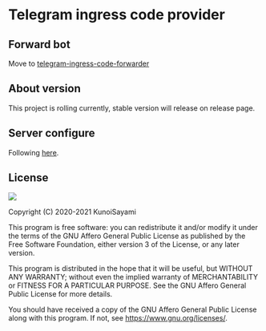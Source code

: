 # Telegram ingress code provider

## Forward bot

Move to [telegram-ingress-code-forwarder](https://github.com/KunoiSayami/telegram-ingress-code-forwarder)

## About version

This project is rolling currently, stable version will release on release page. 

## Server configure

Following [here](docs/server.md).

## License

[![](https://www.gnu.org/graphics/agplv3-155x51.png)](https://www.gnu.org/licenses/agpl-3.0.txt)

Copyright (C) 2020-2021 KunoiSayami

This program is free software: you can redistribute it and/or modify it under the terms of the GNU Affero General Public License as published by the Free Software Foundation, either version 3 of the License, or any later version.

This program is distributed in the hope that it will be useful, but WITHOUT ANY WARRANTY; without even the implied warranty of MERCHANTABILITY or FITNESS FOR A PARTICULAR PURPOSE. See the GNU Affero General Public License for more details.

You should have received a copy of the GNU Affero General Public License along with this program. If not, see <https://www.gnu.org/licenses/>.
